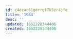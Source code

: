 ```yaml
---
id: c4ezac61gerrgf7k5zr4jfe
title: '1984'
desc: ''
updated: 1662228344406
created: 1662228344406
---
```

